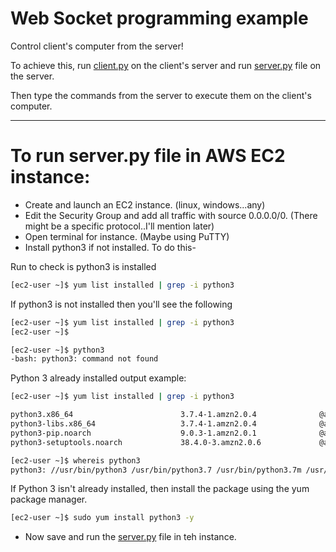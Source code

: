 # Web Socket programming example

Control client's computer from the server!

To achieve this, run [client.py](client.py) on the client's server and run [server.py](server.py) file on the server.

Then type the commands from the server to execute them on the client's computer.

---

# To run server.py file in AWS EC2 instance:
 
* Create and launch an EC2 instance. (linux, windows...any)
* Edit the Security Group and add all traffic with source 0.0.0.0/0. (There might be a specific protocol..I'll mention later)
* Open terminal for instance. (Maybe using PuTTY)
* Install python3 if not installed. To do this-

Run to check is python3 is installed

```bash
[ec2-user ~]$ yum list installed | grep -i python3
```

If python3 is not installed then you'll see the following

```bash
[ec2-user ~]$ yum list installed | grep -i python3
[ec2-user ~]$

[ec2-user ~]$ python3
-bash: python3: command not found
```

Python 3 already installed output example:

```bash
[ec2-user ~]$ yum list installed | grep -i python3

python3.x86_64                        3.7.4-1.amzn2.0.4              @amzn2-core
python3-libs.x86_64                   3.7.4-1.amzn2.0.4              @amzn2-core
python3-pip.noarch                    9.0.3-1.amzn2.0.1              @amzn2-core
python3-setuptools.noarch             38.4.0-3.amzn2.0.6             @amzn2-core

[ec2-user ~]$ whereis python3
python3: //usr/bin/python3 /usr/bin/python3.7 /usr/bin/python3.7m /usr/lib/python3.7 /usr/lib64/python3.7 /us
```

If Python 3 isn't already installed, then install the package using the yum package manager.
```bash
[ec2-user ~]$ sudo yum install python3 -y
```

* Now save and run the [server.py](server.py) file in teh instance.